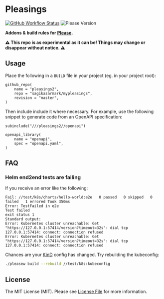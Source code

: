 # Pleasings

[![GitHub Workflow Status](https://img.shields.io/github/workflow/status/sagikazarmark/mypleasings/CI?style=flat-square)](https://github.com/sagikazarmark/mypleasings/actions?query=workflow%3ACI)
![Please Version](https://img.shields.io/badge/please%20version-%3E=15.4.0-B879FF.svg?style=flat-square)

**Addons & build rules for [Please](https://please.build).**


**⚠️ This repo is as experimental as it can be! Things may change or disappear without notice. ⚠️**


## Usage

Place the following in a `BUILD` file in your project (eg. in your project root):

```starlark
github_repo(
    name = "pleasings2",
    repo = "sagikazarmark/mypleasings",
    revision = "master",
)
```

Then include include it where necessary.
For example, use the following snippet to generate code from an OpenAPI specification:

```starlark
subinclude("///pleasings2//openapi")

openapi_library(
    name = "openapi",
    spec = "openapi.yaml",
)
```

## FAQ

### Helm end2end tests are failing

If you receive an error like the following:

```
Fail: //test/k8s/charts/hello-world:e2e   0 passed   0 skipped   0 failed   1 errored Took 350ms
Error: TestFailed in e2e
Test failed
exit status 1
Standard output:
Error: Kubernetes cluster unreachable: Get "https://127.0.0.1:57414/version?timeout=32s": dial tcp 127.0.0.1:57414: connect: connection refused
Error: Kubernetes cluster unreachable: Get "https://127.0.0.1:57414/version?timeout=32s": dial tcp 127.0.0.1:57414: connect: connection refused
```

Chances are your [KinD](https://github.com/kubernetes-sigs/kind) config has changed. Try rebuilding the kubeconfig:

```bash
./pleasew build --rebuild //test/k8s:kubeconfig
```


## License

The MIT License (MIT). Please see [License File](LICENSE) for more information.

